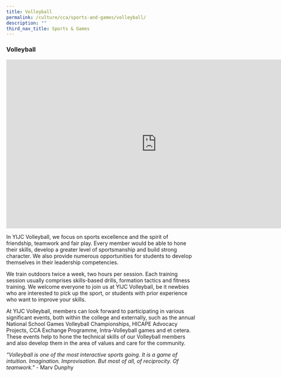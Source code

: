 ```yaml
---
title: Volleyball
permalink: /culture/cca/sports-and-games/volleyball/
description: ""
third_nav_title: Sports & Games
---
```

### **Volleyball**

<iframe width="800" height="450" src="https://www.youtube.com/embed/pWty7FDBzBs" title="Volleyball" frameborder="0" allow="accelerometer; autoplay; clipboard-write; encrypted-media; gyroscope; picture-in-picture; web-share" allowfullscreen></iframe>

In YIJC Volleyball, we focus on sports excellence and the spirit of friendship, teamwork and fair play. Every member would be able to hone their skills, develop a greater level of sportsmanship and build strong character. We also provide numerous opportunities for students to develop themselves in their leadership competencies.

We train outdoors twice a week, two hours per session. Each training session usually comprises skills-based drills, formation tactics and fitness training. We welcome everyone to join us at YIJC Volleyball, be it newbies who are interested to pick up the sport, or students with prior experience who want to improve your skills.

At YIJC Volleyball, members can look forward to participating in various significant events, both within the college and externally, such as the annual National School Games Volleyball Championships, HICAPE Advocacy Projects, CCA Exchange Programme, Intra-Volleyball games and et cetera. These events help to hone the technical skills of our Volleyball members and also develop them in the area of values and care for the community.

_“Volleyball is one of the most interactive sports going. It is a game of intuition. Imagination. Improvisation. But most of all, of reciprocity. Of teamwork."_ \- Marv Dunphy